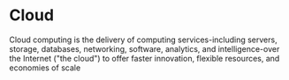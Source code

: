 # Cloud
Cloud computing is the delivery of computing services-including servers, storage, databases, networking, software, analytics, and intelligence-over the Internet ("the cloud") to offer faster innovation, flexible resources, and economies of scale
